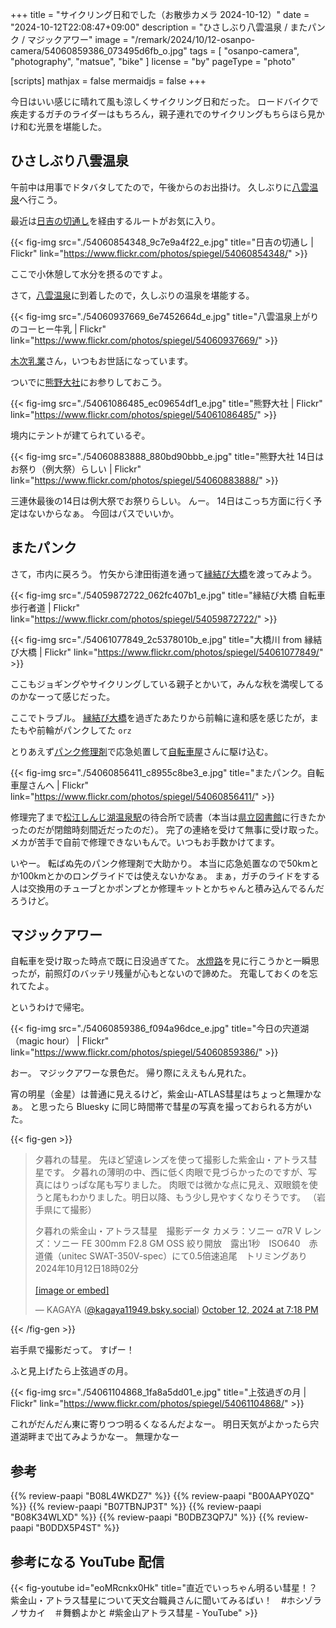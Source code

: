 +++
title = "サイクリング日和でした（お散歩カメラ 2024-10-12）"
date =  "2024-10-12T22:08:47+09:00"
description = "ひさしぶり八雲温泉 / またパンク / マジックアワー"
image = "/remark/2024/10/12-osanpo-camera/54060859386_073495d6fb_o.jpg"
tags = [ "osanpo-camera", "photography", "matsue", "bike" ]
license = "by"
pageType = "photo"

[scripts]
  mathjax = false
  mermaidjs = false
+++

今日はいい感じに晴れて風も涼しくサイクリング日和だった。
ロードバイクで疾走するガチのライダーはもちろん，親子連れでのサイクリングもちらほら見かけ和む光景を堪能した。

## ひさしぶり八雲温泉

午前中は用事でドタバタしてたので，午後からのお出掛け。
久しぶりに[八雲温泉][八雲温泉ゆうあい熊野館]へ行こう。

最近は[日吉の切通し]を経由するルートがお気に入り。

{{< fig-img src="./54060854348_9c7e9a4f22_e.jpg" title="日吉の切通し | Flickr" link="https://www.flickr.com/photos/spiegel/54060854348/" >}}

ここで小休憩して水分を摂るのですよ。

さて，[八雲温泉][八雲温泉ゆうあい熊野館]に到着したので，久しぶりの温泉を堪能する。

{{< fig-img src="./54060937669_6e7452664d_e.jpg" title="八雲温泉上がりのコーヒー牛乳 | Flickr" link="https://www.flickr.com/photos/spiegel/54060937669/" >}}

[木次乳業]さん，いつもお世話になっています。

ついでに[熊野大社]にお参りしておこう。

{{< fig-img src="./54061086485_ec09654df1_e.jpg" title="熊野大社 | Flickr" link="https://www.flickr.com/photos/spiegel/54061086485/" >}}

境内にテントが建てられているぞ。

{{< fig-img src="./54060883888_880bd90bbb_e.jpg" title="熊野大社 14日はお祭り（例大祭）らしい | Flickr" link="https://www.flickr.com/photos/spiegel/54060883888/" >}}

三連休最後の14日は例大祭でお祭りらしい。
んー。
14日はこっち方面に行く予定はないからなぁ。
今回はパスでいいか。

## またパンク

さて，市内に戻ろう。
竹矢から津田街道を通って[縁結び大橋]を渡ってみよう。

{{< fig-img src="./54059872722_062fc407b1_e.jpg" title="縁結び大橋 自転車歩行者道 | Flickr" link="https://www.flickr.com/photos/spiegel/54059872722/" >}}

{{< fig-img src="./54061077849_2c5378010b_e.jpg" title="大橋川 from 縁結び大橋 | Flickr" link="https://www.flickr.com/photos/spiegel/54061077849/" >}}

ここもジョギングやサイクリングしている親子とかいて，みんな秋を満喫してるのかなーって感じだった。

ここでトラブル。
[縁結び大橋]を過ぎたあたりから前輪に違和感を感じたが，またもや前輪がパンクしてた `orz`

とりあえず[パンク修理剤](https://www.amazon.co.jp/dp/B00AAPY0ZQ?tag=baldandersinf-22&linkCode=ogi&th=1&psc=1 "Amazon | マルニ(Maruni) クイックショット K-600 仏式バルブ用応急瞬間パンク修理剤 ブラック | マルニ(Maruni) | パンク修理キット")で応急処置して[自転車屋][ジャイアントストア松江]さんに駆け込む。

{{< fig-img src="./54060856411_c8955c8be3_e.jpg" title="またパンク。自転車屋さんへ | Flickr" link="https://www.flickr.com/photos/spiegel/54060856411/" >}}

修理完了まで[松江しんじ湖温泉駅]の待合所で読書（本当は[県立図書館][島根県立図書館]に行きたかったのだが閉館時刻間近だったのだ）。
完了の連絡を受けて無事に受け取った。
メカが苦手で自前で修理できないもんで。いつもお手数かけてます。

いやー。
転ばぬ先のパンク修理剤で大助かり。
本当に応急処置なので50kmとか100kmとかのロングライドでは使えないかなぁ。
まぁ，ガチのライドをする人は交換用のチューブとかポンプとか修理キットとかちゃんと積み込んでるんだろうけど。

## マジックアワー

自転車を受け取った時点で既に日没過ぎてた。
[水燈路][松江水燈路]を見に行こうかと一瞬思ったが，前照灯のバッテリ残量が心もとないので諦めた。
充電しておくのを忘れてたよ。

というわけで帰宅。

{{< fig-img src="./54060859386_f094a96dce_e.jpg" title="今日の宍道湖（magic hour） | Flickr" link="https://www.flickr.com/photos/spiegel/54060859386/" >}}

おー。
マジックアワーな景色だ。
帰り際にええもん見れた。

宵の明星（金星）は普通に見えるけど，紫金山-ATLAS彗星はちょっと無理かなぁ。
と思ったら Bluesky に同じ時間帯で彗星の写真を撮っておられる方がいた。

{{< fig-gen >}}
<blockquote class="bluesky-embed" data-bluesky-uri="at://did:plc:rjgadliz5c3z27ktpydht7mj/app.bsky.feed.post/3l6cnr2croj2a" data-bluesky-cid="bafyreihofu4lj47nqbg5eukorbw342nqonuauvsdvjjq5rix6cwrupx6km"><p lang="ja">夕暮れの彗星。
先ほど望遠レンズを使って撮影した紫金山・アトラス彗星です。
夕暮れの薄明の中、西に低く肉眼で見づらかったのですが、写真にはりっぱな尾も写りました。
肉眼では微かな点に見え、双眼鏡を使うと尾もわかりました。明日以降、もう少し見やすくなりそうです。
（岩手県にて撮影）

夕暮れの紫金山・アトラス彗星　撮影データ
カメラ：ソニー α7R V
レンズ：ソニー FE 300mm F2.8 GM OSS
絞り開放　露出1秒　ISO640　赤道儀（unitec SWAT-350V-spec）にて0.5倍速追尾　トリミングあり　2024年10月12日18時02分<br><br><a href="https://bsky.app/profile/did:plc:rjgadliz5c3z27ktpydht7mj/post/3l6cnr2croj2a?ref_src=embed">[image or embed]</a></p>&mdash; KAGAYA (<a href="https://bsky.app/profile/did:plc:rjgadliz5c3z27ktpydht7mj?ref_src=embed">@kagaya11949.bsky.social</a>) <a href="https://bsky.app/profile/did:plc:rjgadliz5c3z27ktpydht7mj/post/3l6cnr2croj2a?ref_src=embed">October 12, 2024 at 7:18 PM</a></blockquote><script async src="https://embed.bsky.app/static/embed.js" charset="utf-8"></script>
{{< /fig-gen >}}

岩手県で撮影だって。
すげー！

ふと見上げたら上弦過ぎの月。

{{< fig-img src="./54061104868_1fa8a5dd01_e.jpg" title="上弦過ぎの月 | Flickr" link="https://www.flickr.com/photos/spiegel/54061104868/" >}}

これがだんだん東に寄りつつ明るくなるんだよなー。
明日天気がよかったら宍道湖畔まで出てみようかなー。
無理かなー

[日吉の切通し]: https://maps.app.goo.gl/XRLFXNkcWm6WdLc3A
[熊野大社]: http://www.kumanotaisha.or.jp/ "出雲國一之宮　熊野大社"
[八雲温泉ゆうあい熊野館]: https://www.kumanokan.jp/ "八雲温泉ゆうあい熊野館"
[木次乳業]: https://www.kisuki-milk.co.jp/ "木次乳業"
[縁結び大橋]: https://maps.app.goo.gl/xC1JbXcbhCGofJR36
[ジャイアントストア松江]: https://giant-store.jp/matsue/ "ジャイアントストア松江 ｜ ジャイアントストア松江の情報を発信しています。"
[松江しんじ湖温泉駅]: https://www.ichibata.co.jp/railway/operate/stations/26.html "22.松江しんじ湖温泉｜停車駅のご案内｜ばたでん【いちばたでんしゃ】"
[島根県立図書館]: https://www.library.pref.shimane.lg.jp/ "島根県立図書館"
[松江水燈路]: https://www.suitouro.jp/ "【公式サイト】松江水燈路 2024|9.28-10.20の(土,日,祝) 開催"

## 参考

{{% review-paapi "B08L4WKDZ7" %}} <!-- PowerShot ZOOM -->
{{% review-paapi "B00AAPY0ZQ" %}} <!-- パンク修理剤 -->
{{% review-paapi "B07TBNJP3T" %}} <!-- ハンドポンプ ポータブル -->
{{% review-paapi "B08K34WLXD" %}} <!-- ステムバッグ（stem bag） -->
{{% review-paapi "B0DBZ3QP7J" %}} <!-- VTuber学 -->
{{% review-paapi "B0DDX5P4ST" %}} <!-- 推しの子 ファタール FATAL -->

## 参考になる YouTube 配信

{{< fig-youtube id="eoMRcnkx0Hk" title="直近でいっちゃん明るい彗星！？紫金山・アトラス彗星について天文台職員さんに聞いてみるばい！　#ホシゾラノサカイ　＃舞鶴よかと #紫金山アトラス彗星 - YouTube" >}}
